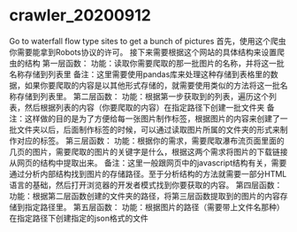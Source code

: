# crawler_20200912
Go to waterfall flow type sites to get a bunch of pictures
首先，使用这个爬虫你需要能拿到Robots协议的许可。
接下来需要根据这个网站的具体结构来设置爬虫的结构
第一层函数：
    功能：读取你需要爬取的那一批图片的名称，并将这一批名称存储到列表里
    备注：这里需要使用pandas库来处理这种存储到表格里的数据，如果你要爬取的内容是以其他形式存储的，就需要使用类似的方法将这一批名称存储到列表里。
第二层函数：
    功能：根据第一步获取到的列表，遍历这个列表，然后根据列表的内容（你要爬取的内容）在指定路径下创建一批文件夹
    备注：这样做的目的是为了方便给每一张图片制作标签，根据图片的内容来创建了一批文件夹以后，后面制作标签的时候，可以通过读取图片所属的文件夹的形式来制作对应的标签。
第三层函数：
    功能：根据你的需求，需要爬取瀑布流页面里面的几页的图片，需要爬取的图片的关键字是什么，根据这两个需求将图片的下载链接从网页的结构中提取出来。
    备注：这里一般跟网页中的javascript结构有关，需要通过分析内部结构找到图片的存储路径。至于分析结构的方法就需要一部分HTML语言的基础，然后打开浏览器的开发者模式找到你要获取的内容。
第四层函数：
    功能：根据第二层函数创建的文件夹的路径，将第三层函数提取到的图片的内容存储到指定路径里。
第五层函数：
    功能：根据图片的路径（需要带上文件名那种）在指定路径下创建指定的json格式的文件
